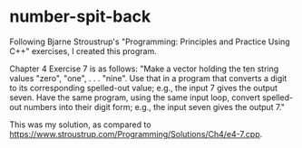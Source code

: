 # number-spit-back

Following Bjarne Stroustrup's "Programming: Principles and Practice Using C++" exercises, I created this program.

Chapter 4 Exercise 7 is as follows:
"Make a vector holding the ten string values "zero", "one", . . . "nine". Use that in a program that converts a digit 
 to its corresponding spelled-out value; e.g., the input 7 gives the output seven. Have the same program, using the same 
 input loop, convert spelled-out numbers into their digit form; e.g., the input seven gives the output 7."
 
 This was my solution, as compared to https://www.stroustrup.com/Programming/Solutions/Ch4/e4-7.cpp.
